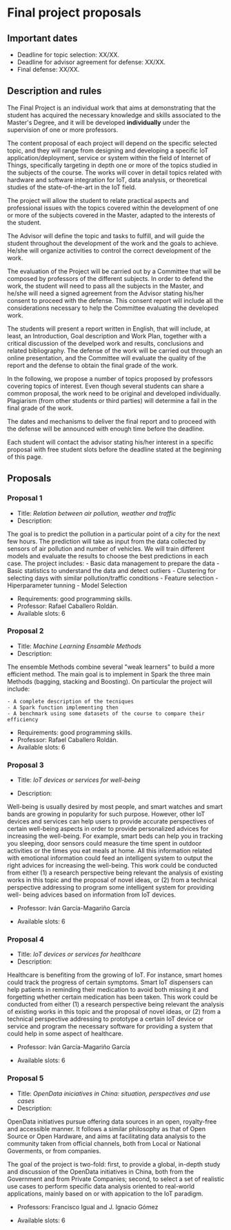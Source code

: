 # Final project proposals

## Important dates

- Deadline for topic selection: XX/XX.
- Deadline for advisor agreement for defense: XX/XX.
- Final defense: XX/XX.

## Description and rules

The Final Project is an individual work that aims at demonstrating
that the student has acquired the necessary knowledge and skills 
associated to the Master's Degree, and it will be developed 
**individually** under the supervision of one or more professors.

The content proposal of each project will depend on the specific
selected topic, and they will range from designing and developing
a specific IoT application/deployment, service or system within
the field of Internet of Things, specifically targeting in depth 
one or more of the topics studied in the subjects of the course.
The works will cover in detail topics related with hardware and
software integration for IoT, data analysis, or theoretical studies
of the state-of-the-art in the IoT field.

The project will allow the student to relate practical aspects
and professional issues with the topics covered within the development
of one or more of the subjects covered in the Master, adapted to the
interests of the student. 

The Advisor will define the topic and tasks to fulfill, and will guide
the student throughout the development of the work and the goals to
achieve. He/she will organize activities to control the correct
development of the work.

The evaluation of the Project will be carried out by a Committee that
will be composed by professors of the different subjects. In order
to defend the work, the student will need to pass all the subjects in
the Master, and he/she will need a signed agreement from the Advisor
stating his/her consent to proceed with the defense. This consent report
will include all the considerations necessary to help the Committee
evaluating the developed work. 

The students will present a report written in English, that will include,
at least, an Introduction, Goal description and Work Plan, together
with a critical discussion of the develped work and results, conclusions
and related bibliography. The defense of the work will be carried out
through an online presentation, and the Committee will evaluate the 
quality of the report and the defense to obtain the final grade of the
work.

In the following, we propose a number of topics proposed by professors
covering topics of interest. Even though several students can share 
a common proposal, the work need to be original and developed individually.
Plagiarism (from other students or third parties) will determine a fail
in the final grade of the work.

The dates and mechanisms to deliver the final report and to proceed with
the defense will be announced with enough time before the deadline.

Each student will contact the advisor stating his/her interest in a 
specific proposal with free student slots before the deadline stated
at the beginning of this page.

## Proposals

### Proposal 1

* Title: *Relation between air pollution, weather and traffic*
* Description:

The goal is to predict the pollution in a particular point of a city for the next few hours. The prediction will take as input from the data collected by sensors of air pollution and number of vehicles. We will train different models and evaluate the results to choose the best predictions in each case. The project includes:
    - Basic data management to prepare the data
    - Basic statistics to understand the data and detect outliers
    - Clustering for selecting days with similar pollution/traffic conditions
    - Feature selection
    - Hiperparameter tunning
    - Model Selection

* Requirements: good programming skills.
* Professor: Rafael Caballero Roldán.
* Available slots: 6

### Proposal 2

* Title: *Machine Learning Ensamble Methods*
* Description:

The ensemble Methods combine several "weak learners" to build a more efficient method. The main goal is to implement in Spark the three main Methods (bagging, stacking and Boosting). On particular the project will include:

    - A complete description of the tecniques
    - A Spark function implementing then
    - A benchmark using some datasets of the course to compare their efficiency

* Requirements: good programming skills.
* Professor: Rafael Caballero Roldán.
* Available slots: 6

### Proposal 3

* Title: *IoT devices or services for well-being*

* Description:

Well-being is usually desired by most people, and smart watches and smart bands are growing in
popularity for such purpose. However, other IoT devices and services can help users to provide
accurate perspectives of certain well-being aspects in order to provide personalized advices for
increasing the well-being. For example, smart beds can help you in tracking you sleeping, door
sensors could measure the time spent in outdoor activities or the times you eat meals at home. All
this information related with emotional information could feed an intelligent system to output the
right advices for increasing the well-being. This work could be conducted from either (1) a research
perspective being relevant the analysis of existing works in this topic and the proposal of novel ideas,
or (2) from a technical perspective addressing to program some intelligent system for providing well-
being advices based on information from IoT devices.

* Professor: Iván García-Magariño García 

* Available slots: 6

### Proposal 4

* Title: *IoT devices or services for healthcare*
* Description:

Healthcare is benefiting from the growing of IoT. For instance, smart homes could track the progress
of certain symptoms. Smart IoT dispensers can help patients in reminding their medication to avoid
both missing it and forgetting whether certain medication has been taken. This work could be
conducted from either (1) a research perspective being relevant the analysis of existing works in this
topic and the proposal of novel ideas, or (2) from a technical perspective addressing to prototype a
certain IoT device or service and program the necessary software for providing a system that could
help in some aspect of healthcare.

* Professor: Iván García-Magariño García 

* Available slots: 6

### Proposal 5

* Title: *OpenData iniciatives in China: situation, perspectives and use cases*
* Description:

OpenData initiatives pursue offering data sources in an open, royalty-free and accessible manner. It follows a similar philosophy as that of Open Source or Open Hardware, and aims at facilitating data analysis to the community taken from official channels, both from Local or National Goverments, or from companies.

The goal of the project is two-fold: first, to provide a global, in-depth study and discussion of the OpenData initiatives in China, both from the Government and from Private Companies; second, to select a set of realistic use cases to perform specific data analysis oriented to real-world applications, mainly based on or with appication to the IoT paradigm. 

* Professors: Francisco Igual and J. Ignacio Gómez

* Available slots: 6
